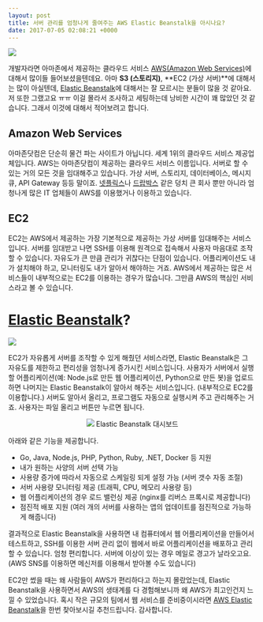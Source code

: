 ```yaml
---
layout: post
title: 서버 관리를 엄청나게 줄여주는 AWS Elastic Beanstalk을 아시나요?
date: 2017-07-05 02:08:21 +0000
---
```


<img src="https://steemitimages.com/DQmRt8zrD16YmS1qNB5N7CvcURAh8YG4X6WwMTo3Dtmha5w/image.png" style="max-width:100%;">

개발자라면 아마존에서 제공하는 클라우드 서비스 [AWS(Amazon Web Services)](https://aws.amazon.com/)에 대해서 많이들 들어보셨을텐데요.
아마 **S3 (스토리지)**, **EC2 (가상 서버)**에 대해서는 많이 아실텐데, [Elastic Beanstalk](https://aws.amazon.com/elasticbeanstalk/)에 대해서는 잘 모르시는 분들이 많을 것 같아요.
저 또한 그랬고요 ㅠㅠ 이걸 몰라서 조사하고 세팅하는데 낭비한 시간이 꽤 많았던 것 같습니다.
그래서 이것에 대해서 적어보려고 합니다.

## Amazon Web Services
아마존닷컴은 단순히 물건 파는 사이트가 아닙니다. 세계 1위의 클라우드 서비스 제공업체입니다.
AWS는 아마존닷컴이 제공하는 클라우드 서비스 이름입니다. 서버로 할 수 있는 거의 모든 것을 임대해주고 있습니다.
가상 서버, 스토리지, 데이터베이스, 메시지큐, API Gateway 등등 말이죠.
[넷플릭스](https://www.netflix.com/)나 [드랍박스](https://www.dropbox.com/) 같은 덩치 큰 회사 뿐만 아니라 엄청나게 많은 IT 업체들이 AWS를 이용했거나 이용하고 있습니다.

## EC2
EC2는 AWS에서 제공하는 가장 기본적으로 제공하는 가상 서버를 임대해주는 서비스입니다. 서버를 임대받고 나면 SSH를 이용해 원격으로 접속해서 사용자 마음대로 조작할 수 있습니다. 자유도가 큰 만큼 관리가 귀찮다는 단점이 있습니다.
어플리케이션도 내가 설치해야 하고, 모니터링도 내가 알아서 해야하는 거죠.
AWS에서 제공하는 많은 서비스들이 내부적으로는 EC2를 이용하는 경우가 많습니다. 그만큼 AWS의 핵심인 서비스라고 볼 수 있습니다.

# [Elastic Beanstalk](https://aws.amazon.com/elasticbeanstalk/)?

<img src="https://d0.awsstatic.com/video-thumbs/ElasticBeanstalk_Thumbnail.png" style="max-width:100%;">

EC2가 자유롭게 서버를 조작할 수 있게 해줬던 서비스라면, Elastic Beanstalk은 그 자유도를 제한하고 편리성을 엄청나게 증가시킨 서비스입니다.
사용자가 서버에서 실행할 어플리케이션(예: Node.js로 만든 웹 어플리케이션, Python으로 만든 봇)을 업로드하면 나머지는 Elastic Beanstalk이 알아서 해주는 서비스입니다. (내부적으로 EC2를 이용합니다.)
서버도 알아서 올리고, 프로그램도 자동으로 실행시켜 주고 관리해주는 거죠. 사용자는 파일 올리고 버튼만 누르면 됩니다.

<center>
<img src="http://docs.aws.amazon.com/elasticbeanstalk/latest/dg/images/gettingstarted-dashboard.png" style="max-width:100%;">
Elastic Beanstalk 대시보드
</center>

아래와 같은 기능을 제공합니다.

- Go, Java, Node.js, PHP, Python, Ruby, .NET, Docker 등 지원
- 내가 원하는 사양의 서버 선택 가능
- 사용량 증가에 따라서 자동으로 스케일링 되게 설정 가능 (서버 갯수 자동 조절)
- 서버 사용량 모니터링 제공 (트래픽, CPU, 메모리 사용량 등)
- 웹 어플리케이션의 경우 로드 밸런싱 제공 (nginx를 리버스 프록시로 제공합니다)
- 점진적 배포 지원 (여러 개의 서버를 사용하는 앱의 업데이트를 점진적으로 가능하게 해줍니다)

결과적으로 Elastic Beanstalk을 사용하면 내 컴퓨터에서 웹 어플리케이션을 만들어서 테스트하고, SSH를 이용한 서버 관리 없이 웹에서 바로 어플리케이션을 배포하고 관리할 수 있습니다. 엄청 편리합니다.
서버에 이상이 있는 경우 메일로 경고가 날라오고요. (AWS SNS를 이용하면 메신저를 이용해서 받아볼 수도 있습니다)

EC2만 썼을 때는 왜 사람들이 AWS가 편리하다고 하는지 몰랐었는데, Elastic Beanstalk을 사용하면서 AWS의 생태계를 다 경험해보니까
왜 AWS가 최고인건지 느낄 수 있었습니다.
혹시 작은 규모의 팀에서 웹 서비스를 준비중이시라면 [AWS Elastic Beanstalk](https://aws.amazon.com/elasticbeanstalk/)을 한번 찾아보시길 추천드립니다.
감사합니다.